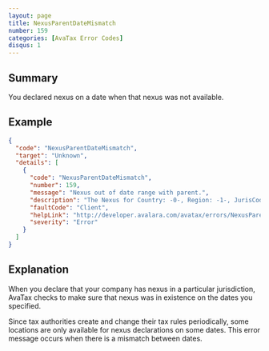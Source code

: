 ```yaml
---
layout: page
title: NexusParentDateMismatch
number: 159
categories: [AvaTax Error Codes]
disqus: 1
---
```


## Summary

You declared nexus on a date when that nexus was not available.

## Example

```json
{
  "code": "NexusParentDateMismatch",
  "target": "Unknown",
  "details": [
    {
      "code": "NexusParentDateMismatch",
      "number": 159,
      "message": "Nexus out of date range with parent.",
      "description": "The Nexus for Country: -0-, Region: -1-, JurisCode: -2-, JurisTypeId: -3-, JurisName: -4-, ShortName: -5-, SignatureCode: -6-, StateAssignedNo: -7-, EffectiveDate: -8-, EndDate: -9- has conflicting effective dates with its parent.",
      "faultCode": "Client",
      "helpLink": "http://developer.avalara.com/avatax/errors/NexusParentDateMismatch",
      "severity": "Error"
    }
  ]
}
```

## Explanation

When you declare that your company has nexus in a particular jurisdiction, AvaTax checks to make sure that nexus was in existence on the dates you specified.

Since tax authorities create and change their tax rules periodically, some locations are only available for nexus declarations on some dates.  This error message occurs when there is a mismatch between dates.
